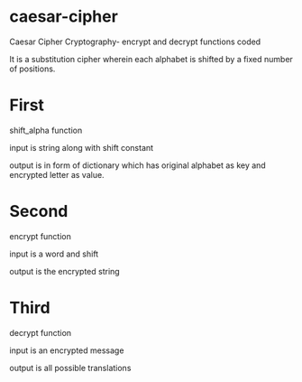 # caesar-cipher
Caesar Cipher Cryptography- encrypt and decrypt functions coded

It is a substitution cipher wherein each alphabet is shifted by a fixed number of positions.
# First
shift_alpha function 

input is string along with shift constant 

output is in form of dictionary which has original alphabet as key and encrypted letter as value. 
# Second
encrypt function

input is a word and shift

output is the encrypted string
# Third
decrypt function

input is an encrypted message

output is all possible translations
